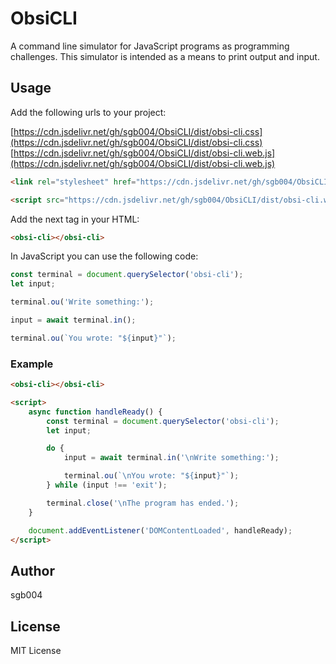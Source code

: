 # ObsiCLI

A command line simulator for JavaScript programs as programming challenges. This simulator is intended as a means to print output and input.

## Usage

Add the following urls to your project:

[https://cdn.jsdelivr.net/gh/sgb004/ObsiCLI/dist/obsi-cli.css](https://cdn.jsdelivr.net/gh/sgb004/ObsiCLI/dist/obsi-cli.css)
[https://cdn.jsdelivr.net/gh/sgb004/ObsiCLI/dist/obsi-cli.web.js](https://cdn.jsdelivr.net/gh/sgb004/ObsiCLI/dist/obsi-cli.web.js)

```html
<link rel="stylesheet" href="https://cdn.jsdelivr.net/gh/sgb004/ObsiCLI/dist/obsi-cli.css" />

<script src="https://cdn.jsdelivr.net/gh/sgb004/ObsiCLI/dist/obsi-cli.web.js"></script>
```

Add the next tag in your HTML:

```html
<obsi-cli></obsi-cli>
```

In JavaScript you can use the following code:

```javascript
const terminal = document.querySelector('obsi-cli');
let input;

terminal.ou('Write something:');

input = await terminal.in();

terminal.ou(`You wrote: "${input}"`);
```

### Example

```html
<obsi-cli></obsi-cli>

<script>
	async function handleReady() {
		const terminal = document.querySelector('obsi-cli');
		let input;

		do {
			input = await terminal.in('\nWrite something:');

			terminal.ou(`\nYou wrote: "${input}"`);
		} while (input !== 'exit');

		terminal.close('\nThe program has ended.');
	}

	document.addEventListener('DOMContentLoaded', handleReady);
</script>
```

## Author

sgb004

## License

MIT License
